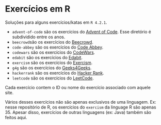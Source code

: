 # Exercícios em R

Soluções para alguns exercícios/katas em `R 4.2.1`.

* `advent-of-code` são os exercícios do [Advent of Code](https://adventofcode.com/). Esse diretório é subdividido entre os anos.
* `beecrowd`são os exercícios do [Beecrowd](https://www.beecrowd.com.br/judge/en/categories).
* `code-abbey` são os exercícios do [Code Abbey](https://www.codeabbey.com/index/task_list?sort=id1).
* `codewars` são os exercícios do [CodeWars](https://www.codewars.com/kata/latest/?q=&beta=false).
* `edabit` são os exercícios do [Edabit](edabit.com).
* `exercism` são os exercícios do [Exercism](https://exercism.org/tracks/r).
* `g4g` são os exercícios do [Geeks4Geeks](https://practice.geeksforgeeks.org/explore?page=1&sortBy=submissions).
* `hackerrank` são os exercícios do [Hacker Rank](https://www.hackerrank.com/dashboard).
* `leetcode` são os exercícios do [LeetCode](https://leetcode.com/problemset/all/?page=1).

Cada exercício contem o ID ou nome do exercício associado com aquele site.

Vários desses exercícios não são apenas exclusivos de uma linguagem. Ex: nesse repositório de R, os exercícios do `exercism` da linguage R são apenas 35. Apesar disso, exercícios de outras linguagens (ex: Java) também são feitos aqui.
